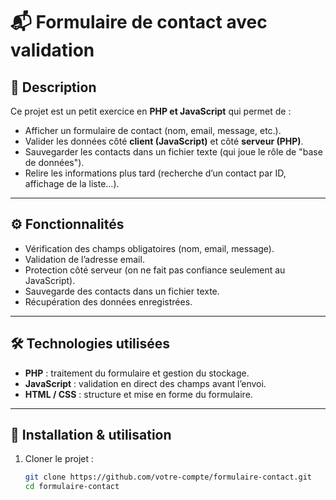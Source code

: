 # 📬 Formulaire de contact avec validation

## 📝 Description
Ce projet est un petit exercice en **PHP et JavaScript** qui permet de :
- Afficher un formulaire de contact (nom, email, message, etc.).
- Valider les données côté **client (JavaScript)** et côté **serveur (PHP)**.
- Sauvegarder les contacts dans un fichier texte (qui joue le rôle de "base de données").
- Relire les informations plus tard (recherche d’un contact par ID, affichage de la liste…).

---

## ⚙️ Fonctionnalités
- Vérification des champs obligatoires (nom, email, message).
- Validation de l’adresse email.
- Protection côté serveur (on ne fait pas confiance seulement au JavaScript).
- Sauvegarde des contacts dans un fichier texte.
- Récupération des données enregistrées.

---

## 🛠️ Technologies utilisées
- **PHP** : traitement du formulaire et gestion du stockage.
- **JavaScript** : validation en direct des champs avant l’envoi.
- **HTML / CSS** : structure et mise en forme du formulaire.

---

## 🚀 Installation & utilisation
1. Cloner le projet :
   ```bash
   git clone https://github.com/votre-compte/formulaire-contact.git
   cd formulaire-contact
